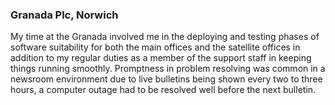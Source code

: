 ### Granada Plc, Norwich

My time at the Granada involved me in the deploying and testing phases of software suitability for both the main offices and the satellite offices in addition to my regular duties as a member of the support staff in keeping things running smoothly.  Promptness in problem resolving was common in a newsroom environment due to live bulletins being shown every two to three hours, a computer outage had to be resolved well before the next bulletin.
